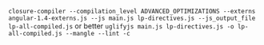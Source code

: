 `closure-compiler --compilation_level ADVANCED_OPTIMIZATIONS --externs angular-1.4-externs.js --js main.js lp-directives.js --js_output_file lp-all-compiled.js`
or better
`uglifyjs main.js lp-directives.js -o lp-all-compiled.js --mangle --lint -c`
